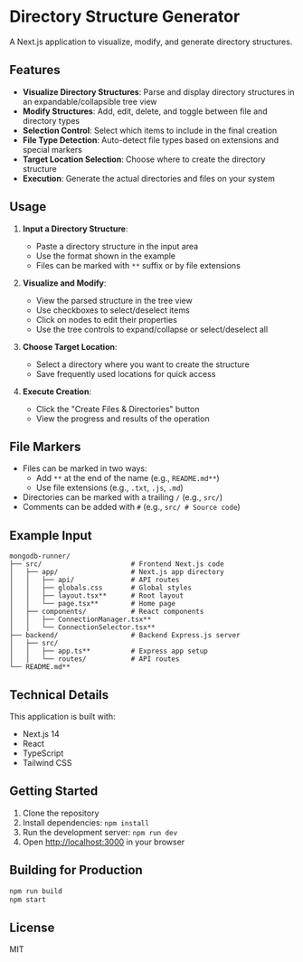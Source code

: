 # Directory Structure Generator

A Next.js application to visualize, modify, and generate directory structures.

## Features

- **Visualize Directory Structures**: Parse and display directory structures in an expandable/collapsible tree view
- **Modify Structures**: Add, edit, delete, and toggle between file and directory types
- **Selection Control**: Select which items to include in the final creation
- **File Type Detection**: Auto-detect file types based on extensions and special markers
- **Target Location Selection**: Choose where to create the directory structure
- **Execution**: Generate the actual directories and files on your system

## Usage

1. **Input a Directory Structure**:
   - Paste a directory structure in the input area
   - Use the format shown in the example
   - Files can be marked with `**` suffix or by file extensions

2. **Visualize and Modify**:
   - View the parsed structure in the tree view
   - Use checkboxes to select/deselect items
   - Click on nodes to edit their properties
   - Use the tree controls to expand/collapse or select/deselect all

3. **Choose Target Location**:
   - Select a directory where you want to create the structure
   - Save frequently used locations for quick access

4. **Execute Creation**:
   - Click the "Create Files & Directories" button
   - View the progress and results of the operation

## File Markers

- Files can be marked in two ways:
  - Add `**` at the end of the name (e.g., `README.md**`)
  - Use file extensions (e.g., `.txt`, `.js`, `.md`)
- Directories can be marked with a trailing `/` (e.g., `src/`)
- Comments can be added with `#` (e.g., `src/ # Source code`)

## Example Input

```
mongodb-runner/
├── src/                      # Frontend Next.js code
│   ├── app/                  # Next.js app directory
│   │   ├── api/              # API routes
│   │   ├── globals.css       # Global styles
│   │   ├── layout.tsx**      # Root layout
│   │   └── page.tsx**        # Home page
│   ├── components/           # React components
│   │   ├── ConnectionManager.tsx**
│   │   └── ConnectionSelector.tsx**
├── backend/                  # Backend Express.js server
│   ├── src/
│   │   ├── app.ts**          # Express app setup
│   │   └── routes/           # API routes
└── README.md**
```

## Technical Details

This application is built with:
- Next.js 14
- React
- TypeScript
- Tailwind CSS

## Getting Started

1. Clone the repository
2. Install dependencies: `npm install`
3. Run the development server: `npm run dev`
4. Open [http://localhost:3000](http://localhost:3000) in your browser

## Building for Production

```bash
npm run build
npm start
```

## License

MIT